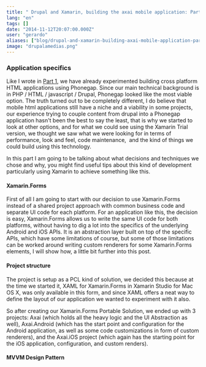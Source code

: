 ```yaml
---
title: " Drupal and Xamarin, building the axai mobile application: Part 3"
lang: "en"
tags: []
date: "2014-11-12T20:07:00.000Z"
user: "gerardo"
aliases: ["blog/drupal-and-xamarin-building-axai-mobile-application-part-3"]
image: "drupalamedias.png"
---
```


<h3>Application specifics</h3><p>Like I wrote in <a href="/en/node/29">Part 1</a>, we have already experimented building cross platform HTML applications using Phonegap. Since our main technical background is in PHP / HTML / javascript / Drupal, Phonegap looked like the most viable option. The truth turned out to be completely different, I do believe that mobile html applications still have a niche and a viability in some projects, our experience trying to couple content from drupal into a Phonegap application hasn't been the best to say the least, that is why we started to look at other options, and for what we could see using the Xamarin Trial version, we thought we saw what we were looking for in terms of performance, look and feel, code maintenance,&nbsp; and the kind of things we could build using this technology.</p><p></p><p>In this part I am going to be talking about what decisions and techniques we chose and why, you might find useful tips about this kind of development particularly using Xamarin to achieve something like this.</p><p></p><h4>Xamarin.Forms</h4><p>First of all I am going to start with our decision to use Xamarin.Forms instead of a shared project approach with common business code and separate UI code for each platform. For an application like this, the decision is easy, Xamarin.Forms allows us to write the same UI code for both platforms, without having to dig a lot into the specifics of the underlying Android and iOS APIs. It is an abstraction layer built on top of the specific APIs, which have some limitations of course, but some of those limitations can be worked around writing custom renderers for some Xamarin.Forms elements, I will show how, a little bit further into this post.</p><p></p><h4>Project structure</h4><p>The project is setup as a PCL kind of solution, we decided this because at the time we started it, XAML for Xamarin.Forms in Xamarin Studio for Mac OS X, was only available in this form, and since XAML offers a neat way to define the layout of our application we wanted to experiment with it also.</p><p>So after creating our Xamarin.Forms Portable Solution, we ended up with 3 projects: Axai (which holds all the heavy logic and the UI Abstraction as well), Axai.Android (which has the start point and configuration for the Android application, as well as some code customizations in form of custom renderers), and the Axai.iOS project (which again has the starting point for the iOS application, configuration, and custom renders).</p><p></p><h4>MVVM Design Pattern</h4><p></p>